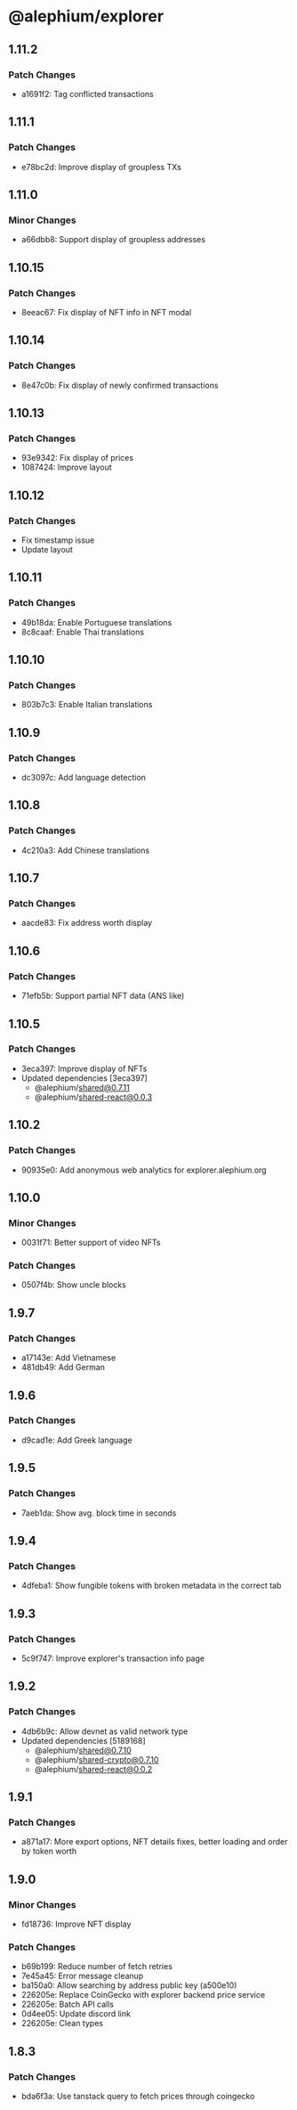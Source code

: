 # @alephium/explorer

## 1.11.2

### Patch Changes

- a1691f2: Tag conflicted transactions

## 1.11.1

### Patch Changes

- e78bc2d: Improve display of groupless TXs

## 1.11.0

### Minor Changes

- a66dbb8: Support display of groupless addresses

## 1.10.15

### Patch Changes

- 8eeac67: Fix display of NFT info in NFT modal

## 1.10.14

### Patch Changes

- 8e47c0b: Fix display of newly confirmed transactions

## 1.10.13

### Patch Changes

- 93e9342: Fix display of prices
- 1087424: Improve layout

## 1.10.12

### Patch Changes

- Fix timestamp issue
- Update layout

## 1.10.11

### Patch Changes

- 49b18da: Enable Portuguese translations
- 8c8caaf: Enable Thai translations

## 1.10.10

### Patch Changes

- 803b7c3: Enable Italian translations

## 1.10.9

### Patch Changes

- dc3097c: Add language detection

## 1.10.8

### Patch Changes

- 4c210a3: Add Chinese translations

## 1.10.7

### Patch Changes

- aacde83: Fix address worth display

## 1.10.6

### Patch Changes

- 71efb5b: Support partial NFT data (ANS like)

## 1.10.5

### Patch Changes

- 3eca397: Improve display of NFTs
- Updated dependencies [3eca397]
  - @alephium/shared@0.7.11
  - @alephium/shared-react@0.0.3

## 1.10.2

### Patch Changes

- 90935e0: Add anonymous web analytics for explorer.alephium.org

## 1.10.0

### Minor Changes

- 0031f71: Better support of video NFTs

### Patch Changes

- 0507f4b: Show uncle blocks

## 1.9.7

### Patch Changes

- a17143e: Add Vietnamese
- 481db49: Add German

## 1.9.6

### Patch Changes

- d9cad1e: Add Greek language

## 1.9.5

### Patch Changes

- 7aeb1da: Show avg. block time in seconds

## 1.9.4

### Patch Changes

- 4dfeba1: Show fungible tokens with broken metadata in the correct tab

## 1.9.3

### Patch Changes

- 5c9f747: Improve explorer's transaction info page

## 1.9.2

### Patch Changes

- 4db6b9c: Allow devnet as valid network type
- Updated dependencies [5189168]
  - @alephium/shared@0.7.10
  - @alephium/shared-crypto@0.7.10
  - @alephium/shared-react@0.0.2

## 1.9.1

### Patch Changes

- a871a17: More export options, NFT details fixes, better loading and order by token worth

## 1.9.0

### Minor Changes

- fd18736: Improve NFT display

### Patch Changes

- b69b199: Reduce number of fetch retries
- 7e45a45: Error message cleanup
- ba150a0: Allow searching by address public key (a500e10)
- 226205e: Replace CoinGecko with explorer backend price service
- 226205e: Batch API calls
- 0d4ee05: Update discord link
- 226205e: Clean types

## 1.8.3

### Patch Changes

- bda6f3a: Use tanstack query to fetch prices through coingecko
